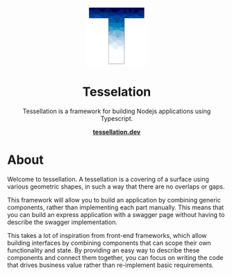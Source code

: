 <p align="center">
  <img src="icons/icon-512x512.png" alt="angular-logo" height="140px"/>
</p>

<h1 align="center">Tesselation</h1>

<p align="center">
Tessellation is a framework for building Nodejs applications using Typescript.
</p>

<p align="center">
  <a href="https://tessellation.dev"><strong>tessellation.dev</strong></a>
</p>

# About

Welcome to tessellation. A tessellation is a covering of a surface using various
geometric shapes, in such a way that there are no overlaps or gaps.

This framework will allow you to build an application by combining generic
components, rather than implementing each part manually. This means that you can
build an express application with a swagger page without having to describe the
swagger implementation.

This takes a lot of inspiration from front-end frameworks, which allow building
interfaces by combining components that can scope their own functionality and
state. By providing an easy way to describe these components and connect them
together, you can focus on writing the code that drives business value rather
than re-implement basic requirements.

